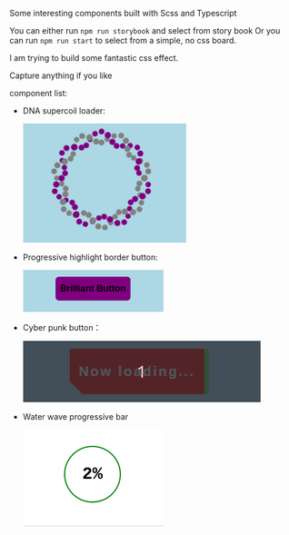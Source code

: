 <h>Some interesting components built with Scss and Typescript</h>


You can either run `npm run storybook` and select from story book
Or you can run `npm run start` to select from a simple, no css board.

I am trying to build some fantastic css effect.

Capture anything if you like

component list:

- DNA supercoil loader: 


    <img alt="dna-supercoil-loader.gif" src="https://github.com/seasparta618/play-with-scss/blob/master/public/dna-supercoil-loader.gif?raw=true" data-hpc="true" class="Box-sc-g0xbh4-0 kzRgrI">

- Progressive highlight border button:


    <img alt="moving-border-button.gif" src="https://github.com/seasparta618/play-with-scss/blob/master/public/moving-border-button.gif?raw=true" data-hpc="true" class="Box-sc-g0xbh4-0 kzRgrI">

- Cyber punk button：

    <img alt="cyber-punk-button.gif" src="https://github.com/seasparta618/play-with-scss/blob/master/public/cyber-punk-button.gif?raw=true" data-hpc="true" class="Box-sc-g0xbh4-0 kzRgrI">

- Water wave progressive bar

    <img alt="Peek 2024-02-08 21-48.gif" src="https://github.com/seasparta618/play-with-scss/blob/master/public/Peek%202024-02-08%2021-48.gif?raw=true" data-hpc="true" class="Box-sc-g0xbh4-0 kzRgrI">
